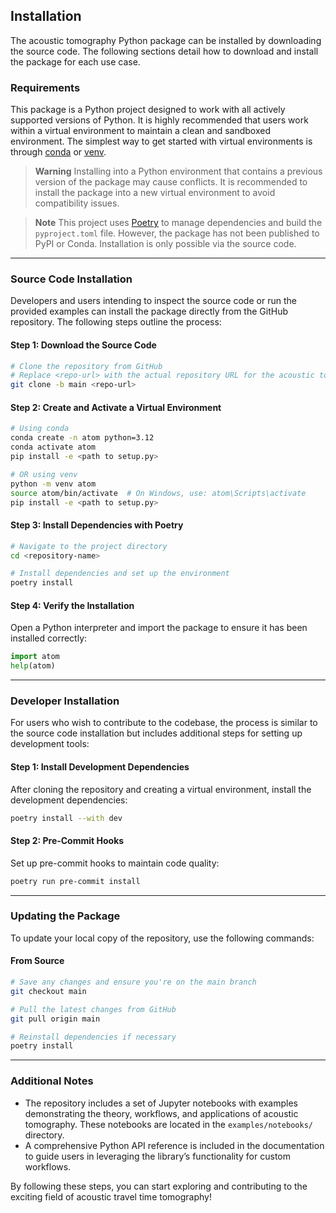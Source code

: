 ## Installation
The acoustic tomography Python package can be installed by downloading the source code. The following sections detail how to download and install the package for each use case.

### Requirements
This package is a Python project designed to work with all actively supported versions of Python. It is highly recommended that users work within a virtual environment to maintain a clean and sandboxed environment. The simplest way to get started with virtual environments is through [conda](https://docs.conda.io/projects/conda/en/latest/) or [venv](https://docs.python.org/3/library/venv.html).

> **Warning**
> Installing into a Python environment that contains a previous version of the package may cause conflicts. It is recommended to install the package into a new virtual environment to avoid compatibility issues.

> **Note**
> This project uses [Poetry](https://python-poetry.org/) to manage dependencies and build the `pyproject.toml` file. However, the package has not been published to PyPI or Conda. Installation is only possible via the source code.

---

### Source Code Installation
Developers and users intending to inspect the source code or run the provided examples can install the package directly from the GitHub repository. The following steps outline the process:

#### Step 1: Download the Source Code
```bash
# Clone the repository from GitHub
# Replace <repo-url> with the actual repository URL for the acoustic tomography project
git clone -b main <repo-url>
```

#### Step 2: Create and Activate a Virtual Environment
```bash
# Using conda
conda create -n atom python=3.12
conda activate atom
pip install -e <path to setup.py>

# OR using venv
python -m venv atom
source atom/bin/activate  # On Windows, use: atom\Scripts\activate
pip install -e <path to setup.py>
```

#### Step 3: Install Dependencies with Poetry
```bash
# Navigate to the project directory
cd <repository-name>

# Install dependencies and set up the environment
poetry install
```

#### Step 4: Verify the Installation
Open a Python interpreter and import the package to ensure it has been installed correctly:
```python
import atom
help(atom)
```
---

### Developer Installation
For users who wish to contribute to the codebase, the process is similar to the source code installation but includes additional steps for setting up development tools:

#### Step 1: Install Development Dependencies
After cloning the repository and creating a virtual environment, install the development dependencies:
```bash
poetry install --with dev
```

#### Step 2: Pre-Commit Hooks
Set up pre-commit hooks to maintain code quality:
```bash
poetry run pre-commit install
```

---

### Updating the Package
To update your local copy of the repository, use the following commands:

#### From Source
```bash
# Save any changes and ensure you're on the main branch
git checkout main

# Pull the latest changes from GitHub
git pull origin main

# Reinstall dependencies if necessary
poetry install
```

---

### Additional Notes
- The repository includes a set of Jupyter notebooks with examples demonstrating the theory, workflows, and applications of acoustic tomography. These notebooks are located in the `examples/notebooks/` directory.
- A comprehensive Python API reference is included in the documentation to guide users in leveraging the library’s functionality for custom workflows.

By following these steps, you can start exploring and contributing to the exciting field of acoustic travel time tomography!

